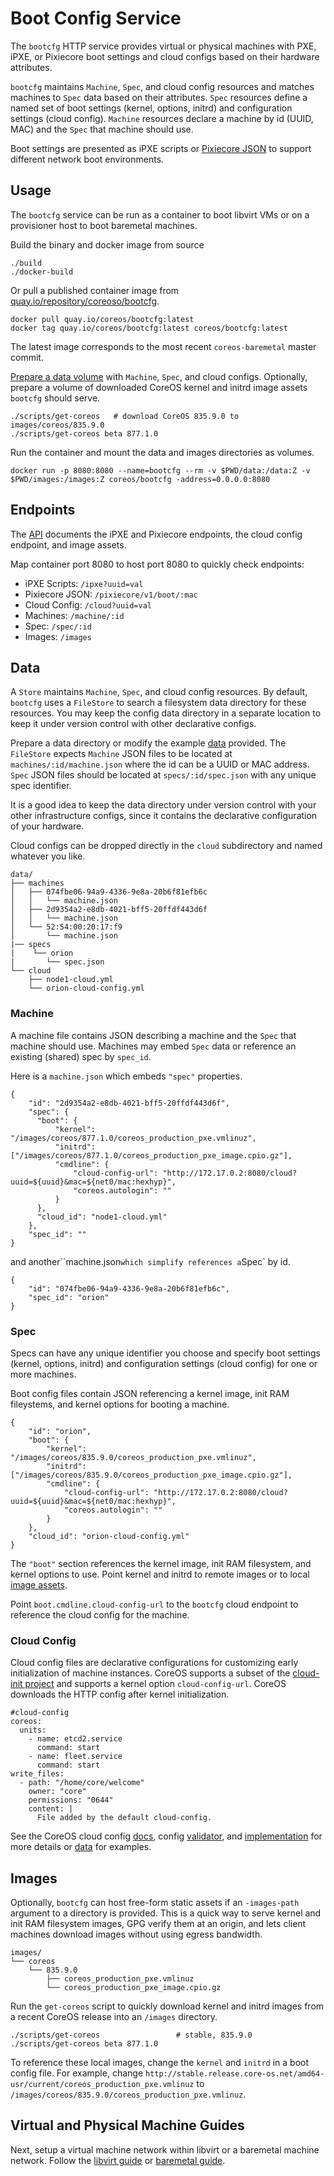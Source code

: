 
# Boot Config Service

The `bootcfg` HTTP service provides virtual or physical machines with PXE, iPXE, or Pixiecore boot settings and cloud configs based on their hardware attributes.

`bootcfg` maintains `Machine`, `Spec`, and cloud config resources and matches machines to `Spec` data based on their attributes. `Spec` resources define a named set of boot settings (kernel, options, initrd) and configuration settings (cloud config). `Machine` resources declare a machine by id (UUID, MAC) and the `Spec` that machine should use.

Boot settings are presented as iPXE scripts or [Pixiecore JSON](https://github.com/danderson/pixiecore/blob/master/README.api.md) to support different network boot environments.

## Usage

The `bootcfg` service can be run as a container to boot libvirt VMs or on a provisioner host to boot baremetal machines.

Build the binary and docker image from source

    ./build
    ./docker-build

Or pull a published container image from [quay.io/repository/coreoso/bootcfg](https://quay.io/repository/coreos/bootcfg?tab=tags).

    docker pull quay.io/coreos/bootcfg:latest
    docker tag quay.io/coreos/bootcfg:latest coreos/bootcfg:latest

The latest image corresponds to the most recent `coreos-baremetal` master commit.

[Prepare a data volume](#data) with `Machine`, `Spec`, and cloud configs. Optionally, prepare a volume of downloaded CoreOS kernel and initrd image assets `bootcfg` should serve.

    ./scripts/get-coreos   # download CoreOS 835.9.0 to images/coreos/835.9.0
    ./scripts/get-coreos beta 877.1.0

Run the container and mount the data and images directories as volumes.

    docker run -p 8080:8080 --name=bootcfg --rm -v $PWD/data:/data:Z -v $PWD/images:/images:Z coreos/bootcfg -address=0.0.0.0:8080

## Endpoints

The [API](api.md) documents the iPXE and Pixiecore endpoints, the cloud config endpoint, and image assets.

Map container port 8080 to host port 8080 to quickly check endpoints:

* iPXE Scripts: `/ipxe?uuid=val`
* Pixiecore JSON: `/pixiecore/v1/boot/:mac`
* Cloud Config: `/cloud?uuid=val`
* Machines: `/machine/:id`
* Spec: `/spec/:id`
* Images: `/images`

## Data

A `Store` maintains `Machine`, `Spec`, and cloud config resources. By default, `bootcfg` uses a `FileStore` to search a filesystem data directory for these resources. You may keep the config data directory in a separate location to keep it under version control with other declarative configs.

Prepare a data directory or modify the example [data](../data) provided. The `FileStore` expects `Machine` JSON files to be located at `machines/:id/machine.json` where the id can be a UUID or MAC address. `Spec` JSON files should be located at `specs/:id/spec.json` with any unique spec identifier.

It is a good idea to keep the data directory under version control with your other infrastructure configs, since it contains the declarative configuration of your hardware.

Cloud configs can be dropped directly in the `cloud` subdirectory and named whatever you like.

    data/
    ├── machines
    │   ├── 074fbe06-94a9-4336-9e8a-20b6f81efb6c
    │   │   └── machine.json
    │   ├── 2d9354a2-e8db-4021-bff5-20ffdf443d6f
    │   │   └── machine.json
    │   └── 52:54:00:20:17:f9
    │       └── machine.json
    |── specs
    |    └── orion
    |       └── spec.json
    └── cloud
        ├── node1-cloud.yml
        └── orion-cloud-config.yml

### Machine

A machine file contains JSON describing a machine and the `Spec` that machine should use. Machines may embed `Spec` data or reference an existing (shared) spec by `spec_id`.

Here is a `machine.json` which embeds `"spec"` properties.

    {
        "id": "2d9354a2-e8db-4021-bff5-20ffdf443d6f",
        "spec": {
          "boot": {
              "kernel": "/images/coreos/877.1.0/coreos_production_pxe.vmlinuz",
              "initrd": ["/images/coreos/877.1.0/coreos_production_pxe_image.cpio.gz"],
              "cmdline": {
                  "cloud-config-url": "http://172.17.0.2:8080/cloud?uuid=${uuid}&mac=${net0/mac:hexhyp}",
                  "coreos.autologin": ""
              }
          },
          "cloud_id": "node1-cloud.yml"
        },
        "spec_id": ""
    }

and another``machine.json` which simplify references a `Spec` by id.

    {
        "id": "074fbe06-94a9-4336-9e8a-20b6f81efb6c",
        "spec_id": "orion"
    }

### Spec

Specs can have any unique identifier you choose and specify boot settings (kernel, options, initrd) and configuration settings (cloud config) for one or more machines.

Boot config files contain JSON referencing a kernel image, init RAM fileystems, and kernel options for booting a machine.

    {
        "id": "orion",
        "boot": {
            "kernel": "/images/coreos/835.9.0/coreos_production_pxe.vmlinuz",
            "initrd": ["/images/coreos/835.9.0/coreos_production_pxe_image.cpio.gz"],
            "cmdline": {
                "cloud-config-url": "http://172.17.0.2:8080/cloud?uuid=${uuid}&mac=${net0/mac:hexhyp}",
                "coreos.autologin": ""
            }
        },
        "cloud_id": "orion-cloud-config.yml"
    }

The `"boot"` section references the kernel image, init RAM filesystem, and kernel options to use. Point kernel and initrd to remote images or to local [image assets](#images).

Point `boot.cmdline.cloud-config-url` to the `bootcfg` cloud endpoint to reference the cloud config for the machine.

### Cloud Config

Cloud config files are declarative configurations for customizing early initialization of machine instances. CoreOS supports a subset of the [cloud-init project](http://cloudinit.readthedocs.org/en/latest/index.html) and supports a kernel option `cloud-config-url`. CoreOS downloads the HTTP config after kernel initialization.

    #cloud-config
    coreos:
      units:
        - name: etcd2.service
          command: start
        - name: fleet.service
          command: start
    write_files:
      - path: "/home/core/welcome"
        owner: "core"
        permissions: "0644"
        content: |
          File added by the default cloud-config.

See the CoreOS cloud config [docs](https://coreos.com/os/docs/latest/cloud-config.html), config [validator](https://coreos.com/validate/), and [implementation](https://github.com/coreos/coreos-cloudinit) for more details or [data](../data) for examples.

## Images

Optionally, `bootcfg` can host free-form static assets if an `-images-path` argument to a directory is provided. This is a quick way to serve kernel and init RAM filesystem images, GPG verify them at an origin, and lets client machines download images without using egress bandwidth.

    images/
    └── coreos
        └── 835.9.0
            ├── coreos_production_pxe.vmlinuz
            └── coreos_production_pxe_image.cpio.gz

Run the `get-coreos` script to quickly download kernel and initrd images from a recent CoreOS release into an `/images` directory.

    ./scripts/get-coreos                 # stable, 835.9.0
    ./scripts/get-coreos beta 877.1.0

To reference these local images, change the `kernel` and `initrd` in a boot config file. For example, change `http://stable.release.core-os.net/amd64-usr/current/coreos_production_pxe.vmlinuz` to `/images/coreos/835.9.0/coreos_production_pxe.vmlinuz`.

## Virtual and Physical Machine Guides

Next, setup a virtual machine network within libvirt or a baremetal machine network. Follow the [libvirt guide](virtual-hardware.md) or [baremetal guide](physical-hardware.md).
